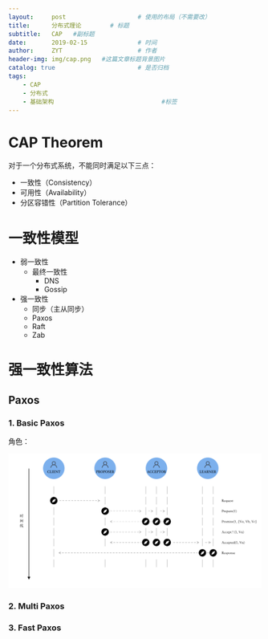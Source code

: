 ```yaml
---
layout:     post                    # 使用的布局（不需要改）
title:      分布式理论        # 标题 
subtitle:   CAP   #副标题
date:       2019-02-15              # 时间
author:     ZYT                     # 作者
header-img: img/cap.png   #这篇文章标题背景图片
catalog: true                       # 是否归档
tags:
    - CAP
    - 分布式
    - 基础架构                              #标签 
---
```


# CAP Theorem

对于一个分布式系统，不能同时满足以下三点：

- 一致性（Consistency）
- 可用性（Availability）
- 分区容错性（Partition Tolerance）

# 一致性模型

- 弱一致性
    + 最终一致性
        - DNS
        - Gossip
- 强一致性
    + 同步（主从同步）
    + Paxos
    + Raft
    + Zab

# 强一致性算法

## Paxos

### 1. Basic Paxos

角色：

![Basic Paxos](/img/BasicPaxos.png)

### 2. Multi Paxos
### 3. Fast Paxos

